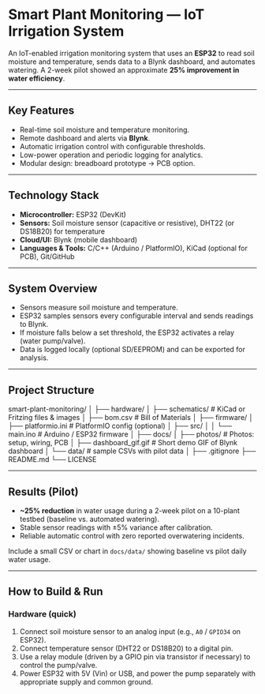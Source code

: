 # Smart Plant Monitoring — IoT Irrigation System

An IoT-enabled irrigation monitoring system that uses an **ESP32** to read soil moisture and temperature, sends data to a Blynk dashboard, and automates watering. A 2-week pilot showed an approximate **25% improvement in water efficiency**.

---

## Key Features
- Real-time soil moisture and temperature monitoring.
- Remote dashboard and alerts via **Blynk**.
- Automatic irrigation control with configurable thresholds.
- Low-power operation and periodic logging for analytics.
- Modular design: breadboard prototype → PCB option.

---

## Technology Stack
- **Microcontroller:** ESP32 (DevKit)
- **Sensors:** Soil moisture sensor (capacitive or resistive), DHT22 (or DS18B20) for temperature
- **Cloud/UI:** Blynk (mobile dashboard)
- **Languages & Tools:** C/C++ (Arduino / PlatformIO), KiCad (optional for PCB), Git/GitHub

---

## System Overview
- Sensors measure soil moisture and temperature.
- ESP32 samples sensors every configurable interval and sends readings to Blynk.
- If moisture falls below a set threshold, the ESP32 activates a relay (water pump/valve).
- Data is logged locally (optional SD/EEPROM) and can be exported for analysis.

---

## Project Structure
smart-plant-monitoring/
│
├── hardware/
│ ├── schematics/ # KiCad or Fritzing files & images
│ ├── bom.csv # Bill of Materials
│
├── firmware/
│ ├── platformio.ini # PlatformIO config (optional)
│ ├── src/
│ │ └── main.ino # Arduino / ESP32 firmware
│
├── docs/
│ ├── photos/ # Photos: setup, wiring, PCB
│ ├── dashboard_gif.gif # Short demo GIF of Blynk dashboard
│ └── data/ # sample CSVs with pilot data
│
├── .gitignore
├── README.md
└── LICENSE

---

## Results (Pilot)
- **~25% reduction** in water usage during a 2-week pilot on a 10-plant testbed (baseline vs. automated watering).
- Stable sensor readings with ±5% variance after calibration.
- Reliable automatic control with zero reported overwatering incidents.

Include a small CSV or chart in `docs/data/` showing baseline vs pilot daily water usage.

---

## How to Build & Run

### Hardware (quick)
1. Connect soil moisture sensor to an analog input (e.g., `A0` / `GPIO34` on ESP32).
2. Connect temperature sensor (DHT22 or DS18B20) to a digital pin.
3. Use a relay module (driven by a GPIO pin via transistor if necessary) to control the pump/valve.
4. Power ESP32 with 5V (Vin) or USB, and power the pump separately with appropriate supply and common ground.



